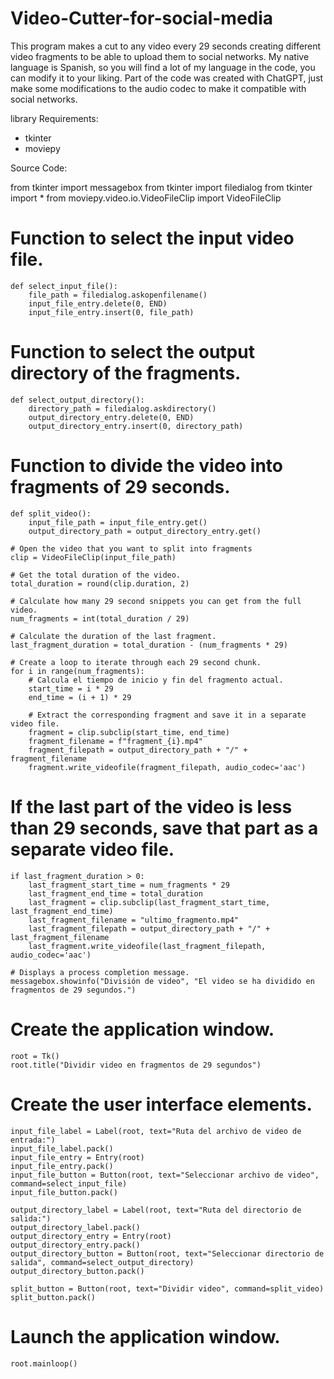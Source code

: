 # Video-Cutter-for-social-media
This program makes a cut to any video every 29 seconds creating different video fragments to be able to upload them to social networks. My native language is Spanish, so you will find a lot of my language in the code, you can modify it to your liking. 
Part of the code was created with ChatGPT, just make some modifications to the audio codec to make it compatible with social networks.

library Requirements:
* tkinter
* moviepy

Source Code:

from tkinter import messagebox
from tkinter import filedialog
from tkinter import *
from moviepy.video.io.VideoFileClip import VideoFileClip

# Function to select the input video file.
    def select_input_file():
        file_path = filedialog.askopenfilename()
        input_file_entry.delete(0, END)
        input_file_entry.insert(0, file_path)

# Function to select the output directory of the fragments.
    def select_output_directory():
        directory_path = filedialog.askdirectory()
        output_directory_entry.delete(0, END)
        output_directory_entry.insert(0, directory_path)

# Function to divide the video into fragments of 29 seconds.
    def split_video():
        input_file_path = input_file_entry.get()
        output_directory_path = output_directory_entry.get()

    # Open the video that you want to split into fragments
    clip = VideoFileClip(input_file_path)

    # Get the total duration of the video.
    total_duration = round(clip.duration, 2)

    # Calculate how many 29 second snippets you can get from the full video.
    num_fragments = int(total_duration / 29)

    # Calculate the duration of the last fragment.
    last_fragment_duration = total_duration - (num_fragments * 29)

    # Create a loop to iterate through each 29 second chunk.
    for i in range(num_fragments):
        # Calcula el tiempo de inicio y fin del fragmento actual.
        start_time = i * 29
        end_time = (i + 1) * 29

        # Extract the corresponding fragment and save it in a separate video file.
        fragment = clip.subclip(start_time, end_time)
        fragment_filename = f"fragment_{i}.mp4"
        fragment_filepath = output_directory_path + "/" + fragment_filename
        fragment.write_videofile(fragment_filepath, audio_codec='aac')

  # If the last part of the video is less than 29 seconds, save that part as a separate video file.
    if last_fragment_duration > 0:
        last_fragment_start_time = num_fragments * 29
        last_fragment_end_time = total_duration
        last_fragment = clip.subclip(last_fragment_start_time, last_fragment_end_time)
        last_fragment_filename = "ultimo_fragmento.mp4"
        last_fragment_filepath = output_directory_path + "/" + last_fragment_filename
        last_fragment.write_videofile(last_fragment_filepath, audio_codec='aac')
    
    # Displays a process completion message.
    messagebox.showinfo("División de video", "El video se ha dividido en fragmentos de 29 segundos.")

# Create the application window.
    root = Tk()
    root.title("Dividir video en fragmentos de 29 segundos")

# Create the user interface elements.
    input_file_label = Label(root, text="Ruta del archivo de video de entrada:")
    input_file_label.pack()
    input_file_entry = Entry(root)
    input_file_entry.pack()
    input_file_button = Button(root, text="Seleccionar archivo de video", command=select_input_file)
    input_file_button.pack()

    output_directory_label = Label(root, text="Ruta del directorio de salida:")
    output_directory_label.pack()
    output_directory_entry = Entry(root)
    output_directory_entry.pack()
    output_directory_button = Button(root, text="Seleccionar directorio de salida", command=select_output_directory)
    output_directory_button.pack()

    split_button = Button(root, text="Dividir video", command=split_video)
    split_button.pack()

# Launch the application window.
    root.mainloop()

